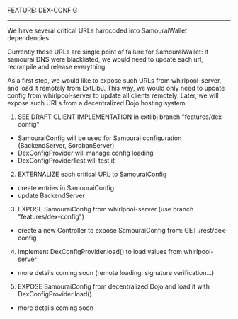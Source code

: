 FEATURE: DEX-CONFIG
____________________


We have several critical URLs hardcoded into SamouraiWallet dependencies.

Currently these URLs are single point of failure for SamouraiWallet:
if samourai DNS were blacklisted, we would need to update each url, recompile and release everything.

As a first step, we would like to expose such URLs from whirlpool-server, and load it remotely from ExtLibJ.
This way, we would only need to update config from whirlpool-server to update all clients remotely.
Later, we will expose such URLs from a decentralized Dojo hosting system.


1. SEE DRAFT CLIENT IMPLEMENTATION in extlibj branch "features/dex-config"

- SamouraiConfig will be used for Samourai configuration (BackendServer, SorobanServer)
- DexConfigProvider will manage config loading
- DexConfigProviderTest will test it


2. EXTERNALIZE each critical URL to SamouraiConfig

- create entries in SamouraiConfig
- update BackendServer


3. EXPOSE SamouraiConfig from whirlpool-server (use branch "features/dex-config")

- create a new Controller to expose SamouraiConfig from: GET <whirlpool-server>/rest/dex-config


4. implement DexConfigProvider.load() to load values from whirlpool-server

- more details coming soon (remote loading, signature verification...)


5. EXPOSE SamouraiConfig from decentralized Dojo and load it with DexConfigProvider.load()

- more details coming soon
